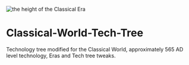 ![the height of the Classical Era](https://user-images.githubusercontent.com/117689753/206523764-cae42c38-9425-4ff4-bbeb-27b3201fb211.jpg)
# Classical-World-Tech-Tree
Technology tree modified for the Classical World, approximately 565 AD level technology,
Eras and Tech tree tweaks.
